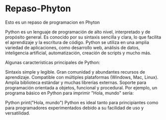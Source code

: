 # Repaso-Phyton
Esto es un repaso de programacion en Phyton

Python es un lenguaje de programación de alto nivel, interpretado y de propósito general. Es conocido por su sintaxis sencilla y clara, lo que facilita el aprendizaje y la escritura de código. Python se utiliza en una amplia variedad de aplicaciones, como desarrollo web, análisis de datos, inteligencia artificial, automatización, creación de scripts y mucho más.

Algunas características principales de Python:

Sintaxis simple y legible.
Gran comunidad y abundantes recursos de aprendizaje.
Compatible con múltiples plataformas (Windows, Mac, Linux).
Amplia biblioteca estándar y muchas librerías externas.
Soporte para programación orientada a objetos, funcional y procedural.
Por ejemplo, un programa básico en Python para imprimir "Hola, mundo" sería:

Python
print("Hola, mundo")
Python es ideal tanto para principiantes como para programadores experimentados debido a su facilidad de uso y versatilidad.
